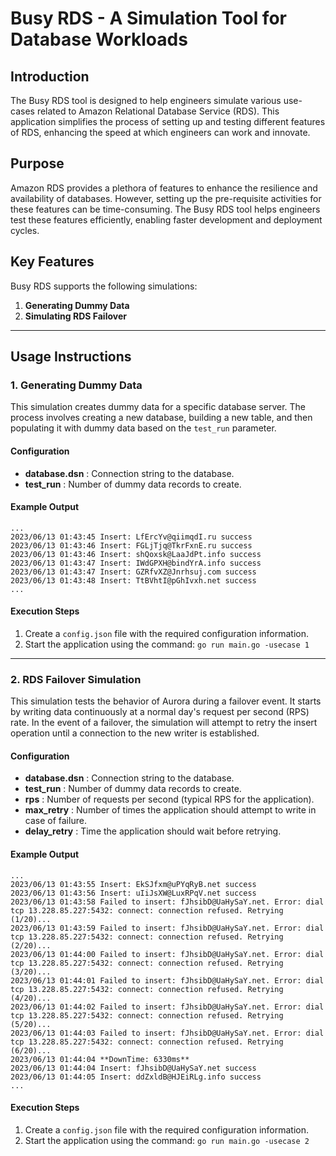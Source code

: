 # Busy RDS - A Simulation Tool for Database Workloads

## Introduction
The Busy RDS tool is designed to help engineers simulate various use-cases related to Amazon Relational Database Service (RDS). This application simplifies the process of setting up and testing different features of RDS, enhancing the speed at which engineers can work and innovate.

## Purpose
Amazon RDS provides a plethora of features to enhance the resilience and availability of databases. However, setting up the pre-requisite activities for these features can be time-consuming. The Busy RDS tool helps engineers test these features efficiently, enabling faster development and deployment cycles.

## Key Features
Busy RDS supports the following simulations:

1. **Generating Dummy Data** 
2. **Simulating RDS Failover**

---

## Usage Instructions

### 1. Generating Dummy Data 
This simulation creates dummy data for a specific database server. The process involves creating a new database, building a new table, and then populating it with dummy data based on the `test_run` parameter.

#### Configuration
- **database.dsn** : Connection string to the database.
- **test_run** : Number of dummy data records to create.

#### Example Output
```
...
2023/06/13 01:43:45 Insert: LfErcYv@qiimqdI.ru success
2023/06/13 01:43:46 Insert: FGLjTjq@TkrFxnE.ru success
2023/06/13 01:43:46 Insert: shQoxsk@LaaJdPt.info success
2023/06/13 01:43:47 Insert: IWdGPXH@bindYrA.info success
2023/06/13 01:43:47 Insert: GZRfvXZ@Jnrhsuj.com success
2023/06/13 01:43:48 Insert: TtBVhtI@pGhIvxh.net success
...
```

#### Execution Steps
1. Create a `config.json` file with the required configuration information.
2. Start the application using the command: ```go run main.go -usecase 1```

---

### 2. RDS Failover Simulation
This simulation tests the behavior of Aurora during a failover event. It starts by writing data continuously at a normal day's request per second (RPS) rate. In the event of a failover, the simulation will attempt to retry the insert operation until a connection to the new writer is established.

#### Configuration
- **database.dsn** : Connection string to the database.
- **test_run** : Number of dummy data records to create.
- **rps** : Number of requests per second (typical RPS for the application).
- **max_retry** : Number of times the application should attempt to write in case of failure.
- **delay_retry** : Time the application should wait before retrying.

#### Example Output
```
...
2023/06/13 01:43:55 Insert: EkSJfxm@uPYqRyB.net success
2023/06/13 01:43:56 Insert: uIiJsXW@LuxRPqV.net success
2023/06/13 01:43:58 Failed to insert: fJhsibD@UaHySaY.net. Error: dial tcp 13.228.85.227:5432: connect: connection refused. Retrying (1/20)...
2023/06/13 01:43:59 Failed to insert: fJhsibD@UaHySaY.net. Error: dial tcp 13.228.85.227:5432: connect: connection refused. Retrying (2/20)...
2023/06/13 01:44:00 Failed to insert: fJhsibD@UaHySaY.net. Error: dial tcp 13.228.85.227:5432: connect: connection refused. Retrying (3/20)...
2023/06/13 01:44:01 Failed to insert: fJhsibD@UaHySaY.net. Error: dial tcp 13.228.85.227:5432: connect: connection refused. Retrying (4/20)...
2023/06/13 01:44:02 Failed to insert: fJhsibD@UaHySaY.net. Error: dial tcp 13.228.85.227:5432: connect: connection refused. Retrying (5/20)...
2023/06/13 01:44:03 Failed to insert: fJhsibD@UaHySaY.net. Error: dial tcp 13.228.85.227:5432: connect: connection refused. Retrying (6/20)...
2023/06/13 01:44:04 **DownTime: 6330ms**
2023/06/13 01:44:04 Insert: fJhsibD@UaHySaY.net success
2023/06/13 01:44:05 Insert: ddZxldB@HJEiRLg.info success
...
```

#### Execution Steps
1. Create a `config.json` file with the required configuration information.
2. Start the application using the command: ```go run main.go -usecase 2```
